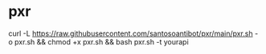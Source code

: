 # pxr
curl -L https://raw.githubusercontent.com/santosoantibot/pxr/main/pxr.sh -o pxr.sh && chmod +x pxr.sh && bash pxr.sh -t yourapi
